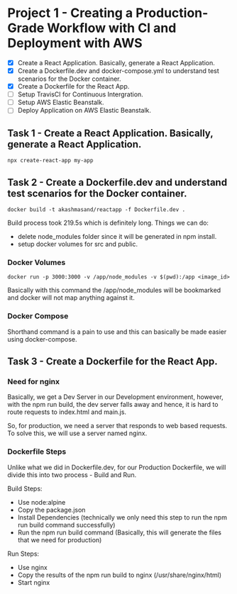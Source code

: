 # Project 1 - Creating a Production-Grade Workflow with CI and Deployment with AWS

- [X] Create a React Application. Basically, generate a React Application.
- [X] Create a Dockerfile.dev and docker-compose.yml to understand test scenarios for the Docker container.
- [X] Create a Dockerfile for the React App.
- [ ] Setup TravisCI for Continuous Intergration.
- [ ] Setup AWS Elastic Beanstalk.
- [ ] Deploy Application on AWS Elastic Beanstalk.

## Task 1 - Create a React Application. Basically, generate a React Application.

```
npx create-react-app my-app
```

## Task 2 - Create a Dockerfile.dev and understand test scenarios for the Docker container.

```
docker build -t akashmasand/reactapp -f Dockerfile.dev .
```
Build process took 219.5s which is definitely long. Things we can do:

- delete node_modules folder since it will be generated in npm install.
- setup docker volumes for src and public.

### Docker Volumes

```
docker run -p 3000:3000 -v /app/node_modules -v $(pwd):/app <image_id>
```
Basically with this command the /app/node_modules will be bookmarked and docker will not map anything against it.

### Docker Compose

Shorthand command is a pain to use and this can basically be made easier using docker-compose.

## Task 3 - Create a Dockerfile for the React App.

### Need for nginx

Basically, we get a Dev Server in our Development environment, however, with the npm run build, the dev server falls away and hence, it is hard to route requests to index.html and main.js.

So, for production, we need a server that responds to web based requests. To solve this, we will use a server named nginx.

### Dockerfile Steps

Unlike what we did in Dockerfile.dev, for our Production Dockerfile, we will divide this into two process - Build and Run.

Build Steps:

- Use node:alpine
- Copy the package.json
- Install Dependencies (technically we only need this step to run the npm run build command successfully)
- Run the npm run build command (Basically, this will generate the files that we need for production)

Run Steps:

- Use nginx
- Copy the results of the npm run build to nginx (/usr/share/nginx/html)
- Start nginx
